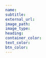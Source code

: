 ```yaml
---
name:
subtitle:
external_url:
image_path:
image_type: 
heading: 
container_color: 
text_color: 
btn_color: 
---
```

